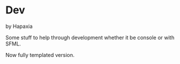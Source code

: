 # Dev
by Hapaxia

Some stuff to help through development whether it be console or with SFML.

Now fully templated version.
